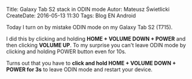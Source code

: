 Title: Galaxy Tab S2 stack in ODIN mode
Autor: Mateusz Świetlicki
CreateDate: 2016-05-13 11:30
Tags: 	Blog
		EN
		Android

Today I turn on by mistake ODIN mode on my Galaxy Tab S2 (T715).

I did this by clicking and holding **HOME + VOLUME DOWN + POWER** and then clicking **VOLUME UP**.
To my surprise you can't leave ODIN mode by clicking and holding POWER button even for 10s.

Turns out that you have to **click and hold HOME + VOLUME DOWN + POWER for 3s** to leave ODIN mode and restart your device.